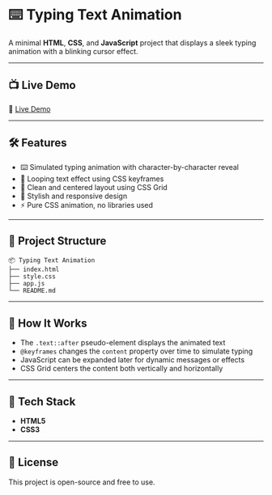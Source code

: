 # ⌨️ Typing Text Animation

A minimal **HTML**, **CSS**, and **JavaScript** project that displays a sleek typing animation with a blinking cursor effect.

---

## 📺 Live Demo

🔗 [Live Demo](https://mouadaiche.github.io/TYPING-EFFECT/typing%20text-1/)

---

## 🛠️ Features

- ⌨️ Simulated typing animation with character-by-character reveal  
- 🔁 Looping text effect using CSS keyframes  
- 🎨 Clean and centered layout using CSS Grid  
- 🌈 Stylish and responsive design  
- ⚡ Pure CSS animation, no libraries used  

---

## 📁 Project Structure

```
📦 Typing Text Animation
├── index.html
├── style.css
├── app.js
└── README.md
```

---

## 🧠 How It Works

- The `.text::after` pseudo-element displays the animated text  
- `@keyframes` changes the `content` property over time to simulate typing  
- JavaScript can be expanded later for dynamic messages or effects  
- CSS Grid centers the content both vertically and horizontally  

---

## 🧰 Tech Stack

- **HTML5**
- **CSS3**

---

## 📜 License

This project is open-source and free to use.
